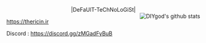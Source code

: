 <center>|DeFaUlT-TeChNoLoGiSt|</center>

<img align="right" src="https://github-readme-stats.vercel.app/api?username=DeFaUlT-TeChNoLoGiSt&show_icons=true&icon_color=0366d6&bg_color=ffffff&hide_title=true&hide=contribs&include_all_commits=true" alt="DIYgod's github stats"/>

https://thericin.ir

Discord : https://discord.gg/zMGadFyBuB
